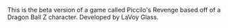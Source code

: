 This is the beta version of a game called Piccilo's Revenge based off of a Dragon Ball Z character. Developed by LaVoy Glass.